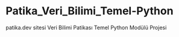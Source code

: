 # Patika_Veri_Bilimi_Temel-Python
patika.dev sitesi Veri Bilimi Patikası Temel Python Modülü Projesi
